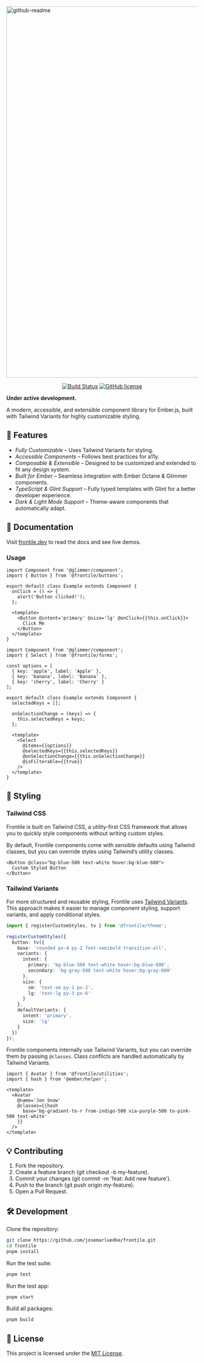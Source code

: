 <img width="978" alt="github-readme" src="https://user-images.githubusercontent.com/230476/99427114-dacf1f80-28b9-11eb-929f-c3aaa70dadd2.png">
<p align="center">
  <a href="https://github.com/josemarluedke/frontile/actions?query=workflow%3ACI"><img src="https://github.com/josemarluedke/frontile/workflows/CI/badge.svg" alt="Build Status"></a>
  <a href="https://github.com/josemarluedke/frontile/blob/main/LICENSE.md"><img src="https://img.shields.io/badge/license-MIT-blue.svg" alt="GitHub license"></a>
</p>

**Under active development.**

A modern, accessible, and extensible component library for Ember.js, built with Tailwind Variants for highly customizable styling.

## 🚀 Features

- _Fully Customizable_ – Uses Tailwind Variants for styling.
- _Accessible Components_ – Follows best practices for a11y.
- _Composable & Extensible_ – Designed to be customized and extended to fit any design system.
- _Built for Ember_ – Seamless integration with Ember Octane & Glimmer components.
- _TypeScript & Glint Support_ – Fully typed templates with Glint for a better developer experience.
- _Dark & Light Mode Support_ – Theme-aware components that automatically adapt.

## 📖 Documentation

Visit [frontile.dev](https://frontile.dev/) to read the docs and see live demos.

### Usage

```gjs
import Component from '@glimmer/component';
import { Button } from '@frontile/buttons';

export default class Example extends Component {
  onClick = () => {
    alert('Button clicked!');
  };

  <template>
    <Button @intent='primary' @size='lg' @onClick={{this.onClick}}>
      Click Me
    </Button>
  </template>
}
```

```gjs
import Component from '@glimmer/component';
import { Select } from '@frontile/forms';

const options = [
  { key: 'apple', label: 'Apple' },
  { key: 'banana', label: 'Banana' },
  { key: 'cherry', label: 'Cherry' }
];

export default class Example extends Component {
  selectedKeys = [];

  onSelectionChange = (keys) => {
    this.selectedKeys = keys;
  };

  <template>
    <Select
      @items={{options}}
      @selectedKeys={{this.selectedKeys}}
      @onSelectionChange={{this.onSelectionChange}}
      @isFilterable={{true}}
    />
  </template>
}
```

## 🎨 Styling

### Tailwind CSS

Frontile is built on Tailwind CSS, a utility-first CSS framework that allows you to quickly style components without writing custom styles.

By default, Frontile components come with sensible defaults using Tailwind classes, but you can override styles using Tailwind’s utility classes.

```gjs
<Button @class="bg-blue-500 text-white hover:bg-blue-600">
  Custom Styled Button
</Button>
```

### Tailwind Variants

For more structured and reusable styling, Frontile uses [Tailwind Variants](https://www.tailwind-variants.org/).
This approach makes it easier to manage component styling, support variants, and apply conditional styles.

```ts
import { registerCustomStyles, tv } from '@frontile/theme';

registerCustomStyles({
  button: tv({
    base: 'rounded px-4 py-2 font-semibold transition-all',
    variants: {
      intent: {
        primary: 'bg-blue-500 text-white hover:bg-blue-600',
        secondary: 'bg-gray-500 text-white hover:bg-gray-600'
      },
      size: {
        sm: 'text-sm py-1 px-2',
        lg: 'text-lg py-3 px-6'
      }
    },
    defaultVariants: {
      intent: 'primary',
      size: 'lg'
    }
  })
});
```

Frontile components internally use Tailwind Variants, but you can override them by passing `@classes`. Class conflicts are handled automatically by Tailwind Variants.

```gjs
import { Avatar } from '@frontile/utilities';
import { hash } from '@ember/helper';

<template>
  <Avatar
    @name='Jon Snow'
    @classes={{hash
      base='bg-gradient-to-r from-indigo-500 via-purple-500 to-pink-500 text-white'
    }}
  />
</template>
```

## 💡 Contributing

1. Fork the repository.
2. Create a feature branch (git checkout -b my-feature).
3. Commit your changes (git commit -m 'feat: Add new feature').
4. Push to the branch (git push origin my-feature).
5. Open a Pull Request.

## 🛠️ Development

Clone the repository:

```sh
git clone https://github.com/josemarluedke/frontile.git
cd frontile
pnpm install
```

Run the test suite:

```sh
pnpm test
```

Run the test app:

```sh
pnpm start
```

Build all packages:

```sh
pnpm build
```

## 📜 License

This project is licensed under the [MIT License](LICENSE.md).
